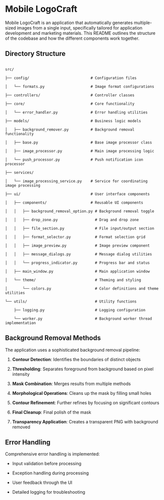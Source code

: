# Mobile LogoCraft

  

Mobile LogoCraft is an application that automatically generates multiple-sized images from a single input, specifically tailored for application development and marketing materials. This README outlines the structure of the codebase and how the different components work together.

  

## Directory Structure

  

```

src/

├── config/                            # Configuration files

│   └── formats.py                     # Image format configurations

├── controllers/                       # Controller classes

├── core/                              # Core functionality

│   └── error_handler.py               # Error handling utilities

├── models/                            # Business logic models

│   ├── background_remover.py          # Background removal functionality

│   ├── base.py                        # Base image processor class

│   ├── image_processor.py             # Main image processing logic

│   └── push_processor.py              # Push notification icon processor

├── services/

│   └── image_processing_service.py    # Service for coordinating image processing

├── ui/                                # User interface components

│   ├── components/                    # Reusable UI components

│   │   ├── background_removal_option.py # Background removal toggle

│   │   ├── drop_zone.py                 # Drag and drop zone

│   │   ├── file_section.py              # File input/output section

│   │   ├── format_selector.py           # Format selection grid

│   │   ├── image_preview.py             # Image preview component

│   │   ├── message_dialogs.py           # Message dialog utilities

│   │   └── progress_indicator.py        # Progress bar and status

│   ├── main_window.py                   # Main application window

│   └── theme/                           # Theming and styling

│       └── colors.py                    # Color definitions and theme utilities

└── utils/                               # Utility functions

    ├── logging.py                       # Logging configuration

    └── worker.py                        # Background worker thread implementation

```

  



## Background Removal Methods

  

The application uses a sophisticated background removal pipeline:

  

1. **Contour Detection**: Identifies the boundaries of distinct objects

2. **Thresholding**: Separates foreground from background based on pixel intensity

3. **Mask Combination**: Merges results from multiple methods

4. **Morphological Operations**: Cleans up the mask by filling small holes

5. **Contour Refinement**: Further refines by focusing on significant contours

6. **Final Cleanup**: Final polish of the mask

7. **Transparency Application**: Creates a transparent PNG with background removed

  

## Error Handling

  

Comprehensive error handling is implemented:

  

- Input validation before processing

- Exception handling during processing

- User feedback through the UI

- Detailed logging for troubleshooting